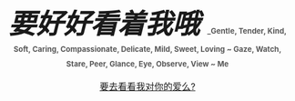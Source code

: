 <div style="text-align:center" >

<font size='7'> **_要好好看着我哦_** </font> 
<font size='2' style="line-height:2;color: rgb(88,88,88)"> **_Gentle, Tender, Kind, Soft, Caring, Compassionate, Delicate, Mild, Sweet, Loving ~ Gaze, Watch, Stare, Peer, Glance, Eye, Observe, View ~ Me** </font>

<font size='3'> [要去看看我对你的爱么?](./LOVE.txt) </font>

</div>
